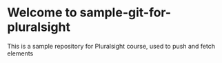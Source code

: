 # Welcome to sample-git-for-pluralsight
This is a sample repository for Pluralsight course, used to push and fetch elements
